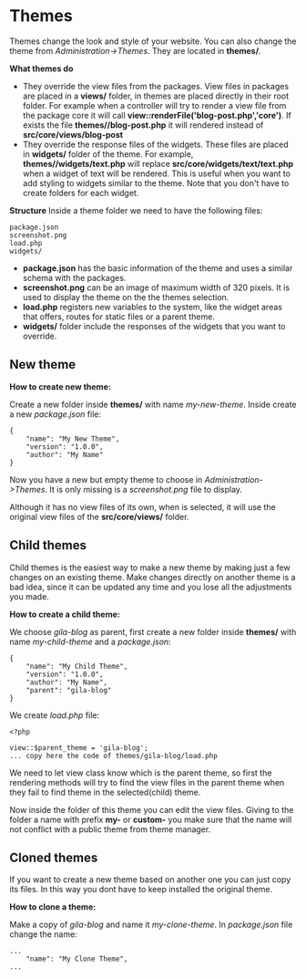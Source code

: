 
# Themes

Themes change the look and style of your website. You can also change the theme from *Administration->Themes*. They are located in **themes/**.

**What themes do**
- They override the view files from the packages. View files in packages are placed in a **views/** folder, in themes are placed directly in their root folder. For example when a controller will try to render a view file from the package core it will call **view::renderFile('blog-post.php','core')**. If exists the file **themes/<selected-theme>/blog-post.php** it will rendered instead of **src/core/views/blog-post**
- They override the response files of the widgets. These files are placed in **widgets/** folder of the theme. For example, **themes/<selected-theme>/widgets/text.php** will replace **src/core/widgets/text/text.php** when a widget of text will be rendered. This is useful when you want to add styling to widgets similar to the theme. Note that you don't have to create folders for each widget.

**Structure**
Inside a theme folder we need to have the following files:
```
package.json
screenshot.png
load.php
widgets/
```  
- **package.json** has the basic information of the theme and uses a similar schema with the packages.
- **screenshot.png** can be an image of maximum width of 320 pixels. It is used to display the theme on the the themes selection.
- **load.php** registers new variables to the system, like the widget areas that offers, routes for static files or a parent theme.
- **widgets/** folder include the responses of the widgets that you want to override.

## New theme
**How to create new theme:**

Create a new folder inside **themes/** with name *my-new-theme*. Inside create a new *package.json* file:
```
{
    "name": "My New Theme",
    "version": "1.0.0",
    "author": "My Name"
}
```
Now you have a new but empty theme to choose in *Administration->Themes*. It is only missing is a *screenshot.png* file to display.

Although it has no view files of its own, when is selected, it will use the original view files of the **src/core/views/** folder.


## Child themes

Child themes is the easiest way to make a new theme by making just a few changes on an existing theme. Make changes directly on another theme is a bad idea, since it can be updated any time and you lose all the adjustments you made.

**How to create a child theme:**

We choose *gila-blog* as parent, first create a new folder inside **themes/** with name *my-child-theme* and a *package.json*:
```
{
    "name": "My Child Theme",
    "version": "1.0.0",
    "author": "My Name",
    "parent": "gila-blog"
}
```
We create *load.php* file:
```
<?php

view::$parent_theme = 'gila-blog';
... copy here the code of themes/gila-blog/load.php
```
We need to let view class know which is the parent theme, so first the rendering methods will try to find the view files in the parent theme when they fail to find theme in the selected(child) theme.

Now inside the folder of this theme you can edit the view files. Giving to the folder a name with prefix **my-** or **custom-** you make sure that the name will not conflict with a public theme from theme manager.

## Cloned themes

If you want to create a new theme based on another one you can just copy its files. In this way you dont have to keep installed the original theme.

**How to clone a theme:**

Make a copy of *gila-blog* and name it *my-clone-theme*. In *package.json* file change the name:
```
...
    "name": "My Clone Theme",
...
```

